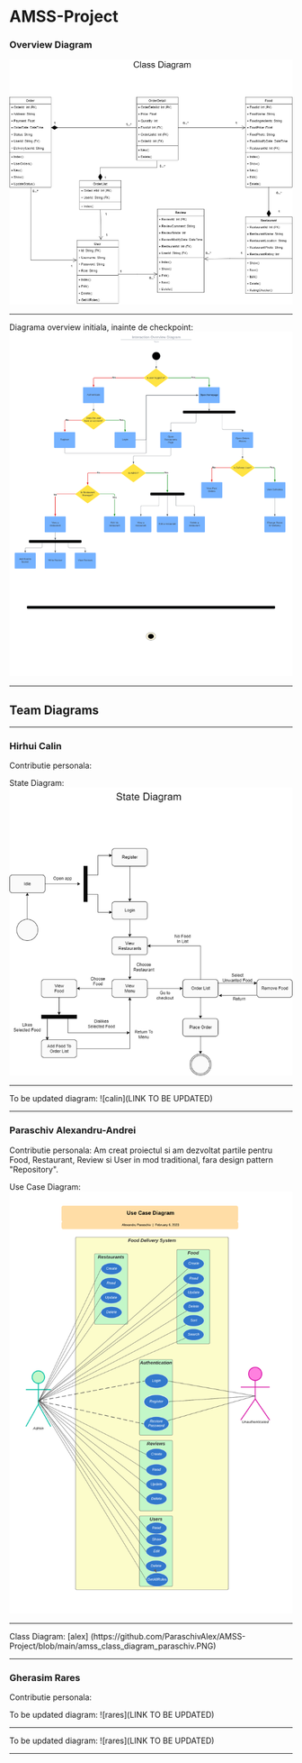 # AMSS-Project
 
<h3>Overview Diagram</h3>

![ovw](https://github.com/ParaschivAlex/AMSS-Project/blob/main/amss_class_ovw_team.png)
<hr>

Diagrama overview initiala, inainte de checkpoint:
![ovw2](https://github.com/ParaschivAlex/AMSS-Project/blob/main/amss_int_ovw_team.png)
<hr>

<h2>Team Diagrams</h2>
<hr>

<h3>Hirhui Calin</h3>

Contributie personala:

State Diagram:
![calin](https://github.com/ParaschivAlex/AMSS-Project/blob/main/amss_state_hirhui.png)
<hr>
To be updated diagram:
![calin](LINK TO BE UPDATED)
<hr>

<h3>Paraschiv Alexandru-Andrei</h3>

Contributie personala: Am creat proiectul si am dezvoltat partile pentru Food, Restaurant, Review si User in mod traditional, fara design pattern "Repository".

Use Case Diagram:
![alex](https://github.com/ParaschivAlex/AMSS-Project/blob/main/amss_ucd_paraschiv.png)
<hr>
Class Diagram:
[alex]
(https://github.com/ParaschivAlex/AMSS-Project/blob/main/amss_class_diagram_paraschiv.PNG)
<hr>

<h3>Gherasim Rares</h3>

Contributie personala:

To be updated diagram:
![rares](LINK TO BE UPDATED)
<hr>
To be updated diagram:
![rares](LINK TO BE UPDATED)
<hr>
